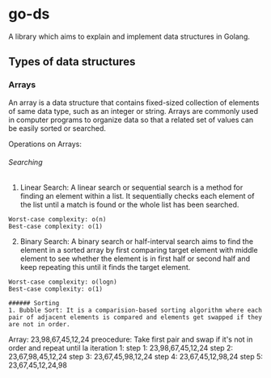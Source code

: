 # go-ds
A library which aims to explain and implement data structures in Golang.

## Types of data structures
### Arrays
An array is a data structure that contains fixed-sized collection of elements of same data type, such as an integer or string. Arrays are commonly used in computer programs to organize data so that a related set of values can be easily sorted or searched.

Operations on Arrays:
###### Searching
1. Linear Search: A linear search or sequential search is a method for finding an element within a list. It sequentially checks each element of the list until a match is found or the whole list has been searched. 
```
Worst-case complexity: o(n)
Best-case complexity: o(1)
```

2. Binary Search: A binary search or half-interval search aims to find the element in a sorted array by first comparing target element with middle element to see whether the element is in first half or second half and keep repeating this until it finds the target element.
```
Worst-case complexity: o(logn)
Best-case complexity: o(1)

###### Sorting
1. Bubble Sort: It is a comparision-based sorting algorithm where each pair of adjacent elements is compared and elements get swapped if they are not in order.
```
Array: 23,98,67,45,12,24
preocedure: Take first pair and swap if it's not in order and repeat until la
iteration 1:
step 1: 23,98,67,45,12,24
step 2: 23,67,98,45,12,24
step 3: 23,67,45,98,12,24
step 4: 23,67,45,12,98,24
step 5: 23,67,45,12,24,98

```
